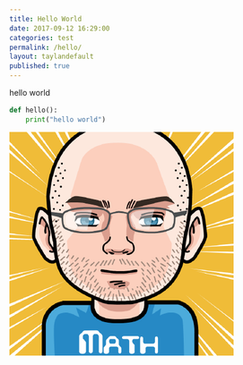 ```yaml
---
title: Hello World
date: 2017-09-12 16:29:00
categories: test
permalink: /hello/
layout: taylandefault
published: true
---
```


hello world  

```python
def hello():
    print("hello world")
```

![myface](/img/nation.png)
